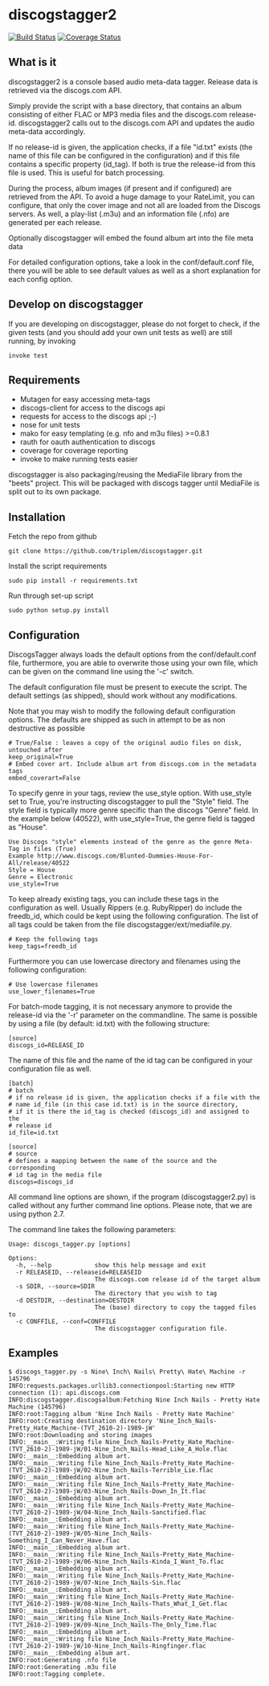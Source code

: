 # discogstagger2

 [![Build Status](https://travis-ci.org/triplem/discogstagger.png?branch=version2)](http://travis-ci.org/triplem/discogstagger) [![Coverage Status](https://coveralls.io/repos/triplem/discogstagger/badge.png)](https://coveralls.io/r/triplem/discogstagger)


## What is it

discogstagger2 is a console based audio meta-data tagger. Release data is
retrieved via the discogs.com API.

Simply provide the script with a base directory, that contains an album
consisting of either FLAC or MP3 media files and the discogs.com
release-id. discogstagger2 calls out to the discogs.com API and updates the
audio meta-data accordingly.

If no release-id is given, the application checks, if a file "id.txt" exists
(the name of this file can be configured in the configuration) and if this file
contains a specific property (id_tag). If both is true the release-id from this
file is used. This is useful for batch processing.


During the process, album images (if present and if configured) are retrieved from the API.
To avoid a huge damage to your RateLimit, you can configure, that only the cover image and not all
are loaded from the Discogs servers.
As well, a play-list (.m3u) and an information file (.nfo) are generated per
each release.

Optionally discogstagger will embed the found album art into the file meta data

For detailed configuration options, take a look in the conf/default.conf file, there you will be
able to see default values as well as a short explanation for each config option.

## Develop on discogstagger

If you are developing on discogstagger, please do not forget to check, if the
given tests (and you should add your own unit tests as well) are still running,
by invoking

```
invoke test
```

## Requirements

* Mutagen for easy accessing meta-tags
* discogs-client for access to the discogs api
* requests for access to the discogs api ;-)
* nose for unit tests
* mako for easy templating (e.g. nfo and m3u files) >=0.8.1
* rauth for oauth authentication to discogs
* coverage for coverage reporting
* invoke to make running tests easier

discogstagger is also packaging/reusing the MediaFile library from the "beets"
project. This will be packaged with discogs tagger until MediaFile is split out
to its own package.

## Installation

Fetch the repo from github
```
git clone https://github.com/triplem/discogstagger.git
```

Install the script requirements
```
sudo pip install -r requirements.txt
```

Run through set-up script
```
sudo python setup.py install
```

## Configuration

DiscogsTagger always loads the default options from the conf/default.conf file, furthermore, you are able to
overwrite those using your own file, which can be given on the command line using the '-c' switch.

The default configuration file must be present to execute the script. The default
settings (as shipped), should work without any modifications.

Note that you may wish to modify the following default configuration options.
The defaults are shipped as such in attempt to be as non destructive as possible

```
# True/False : leaves a copy of the original audio files on disk, untouched after
keep_original=True
# Embed cover art. Include album art from discogs.com in the metadata tags
embed_coverart=False
```

To specify genre in your tags, review the use_style option. With use_style
set to True, you're instructing discogstagger to pull the "Style" field. The style field
is typically more genre specific than the discogs "Genre" field. In the example below (40522),
with use_style=True, the genre field is tagged as "House".

```
Use Discogs "style" elements instead of the genre as the genre Meta-Tag in files (True)
Example http://www.discogs.com/Blunted-Dummies-House-For-All/release/40522
Style = House
Genre = Electronic
use_style=True
```

To keep already existing tags, you can include these tags in the configuration as well.
Usually Rippers (e.g. RubyRipper) do include the freedb_id, which could be kept using
the following configuration. The list of all tags could be taken from the file
discogstagger/ext/mediafile.py.

```
# Keep the following tags
keep_tags=freedb_id
```

Furthermore you can use lowercase directory and filenames using the following configuration:

```
# Use lowercase filenames
use_lower_filenames=True
```

For batch-mode tagging, it is not necessary anymore to provide the release-id via the
'-r' parameter on the commandline. The same is possible by using a file (by default: id.txt)
with the following structure:

```
[source]
discogs_id=RELEASE_ID
```

The name of this file and the name of the id tag can be configured in your configuration file
 as well.

```
[batch]
# batch
# if no release id is given, the application checks if a file with the
# name id_file (in this case id.txt) is in the source directory,
# if it is there the id_tag is checked (discogs_id) and assigned to the
# release id
id_file=id.txt

[source]
# source
# defines a mapping between the name of the source and the corresponding
# id tag in the media file
discogs=discogs_id
```

All command line options are shown, if the program (discogstagger2.py) is called without any further command
line options. Please note, that we are using python 2.7.

The command line takes the following parameters:

```
Usage: discogs_tagger.py [options]

Options:
  -h, --help            show this help message and exit
  -r RELEASEID, --releaseid=RELEASEID
                        The discogs.com release id of the target album
  -s SDIR, --source=SDIR
                        The directory that you wish to tag
  -d DESTDIR, --destination=DESTDIR
                        The (base) directory to copy the tagged files to
  -c CONFFILE, --conf=CONFFILE
                        The discogstagger configuration file.
```

## Examples

```
$ discogs_tagger.py -s Nine\ Inch\ Nails\ Pretty\ Hate\ Machine -r 145796
INFO:requests.packages.urllib3.connectionpool:Starting new HTTP connection (1): api.discogs.com
INFO:discogstagger.discogsalbum:Fetching Nine Inch Nails - Pretty Hate Machine (145796)
INFO:root:Tagging album 'Nine Inch Nails - Pretty Hate Machine'
INFO:root:Creating destination directory 'Nine_Inch_Nails-Pretty_Hate_Machine-(TVT_2610-2)-1989-jW'
INFO:root:Downloading and storing images
INFO:__main__:Writing file Nine_Inch_Nails-Pretty_Hate_Machine-(TVT_2610-2)-1989-jW/01-Nine_Inch_Nails-Head_Like_A_Hole.flac
INFO:__main__:Embedding album art.
INFO:__main__:Writing file Nine_Inch_Nails-Pretty_Hate_Machine-(TVT_2610-2)-1989-jW/02-Nine_Inch_Nails-Terrible_Lie.flac
INFO:__main__:Embedding album art.
INFO:__main__:Writing file Nine_Inch_Nails-Pretty_Hate_Machine-(TVT_2610-2)-1989-jW/03-Nine_Inch_Nails-Down_In_It.flac
INFO:__main__:Embedding album art.
INFO:__main__:Writing file Nine_Inch_Nails-Pretty_Hate_Machine-(TVT_2610-2)-1989-jW/04-Nine_Inch_Nails-Sanctified.flac
INFO:__main__:Embedding album art.
INFO:__main__:Writing file Nine_Inch_Nails-Pretty_Hate_Machine-(TVT_2610-2)-1989-jW/05-Nine_Inch_Nails-Something_I_Can_Never_Have.flac
INFO:__main__:Embedding album art.
INFO:__main__:Writing file Nine_Inch_Nails-Pretty_Hate_Machine-(TVT_2610-2)-1989-jW/06-Nine_Inch_Nails-Kinda_I_Want_To.flac
INFO:__main__:Embedding album art.
INFO:__main__:Writing file Nine_Inch_Nails-Pretty_Hate_Machine-(TVT_2610-2)-1989-jW/07-Nine_Inch_Nails-Sin.flac
INFO:__main__:Embedding album art.
INFO:__main__:Writing file Nine_Inch_Nails-Pretty_Hate_Machine-(TVT_2610-2)-1989-jW/08-Nine_Inch_Nails-Thats_What_I_Get.flac
INFO:__main__:Embedding album art.
INFO:__main__:Writing file Nine_Inch_Nails-Pretty_Hate_Machine-(TVT_2610-2)-1989-jW/09-Nine_Inch_Nails-The_Only_Time.flac
INFO:__main__:Embedding album art.
INFO:__main__:Writing file Nine_Inch_Nails-Pretty_Hate_Machine-(TVT_2610-2)-1989-jW/10-Nine_Inch_Nails-Ringfinger.flac
INFO:__main__:Embedding album art.
INFO:root:Generating .nfo file
INFO:root:Generating .m3u file
INFO:root:Tagging complete.
```
